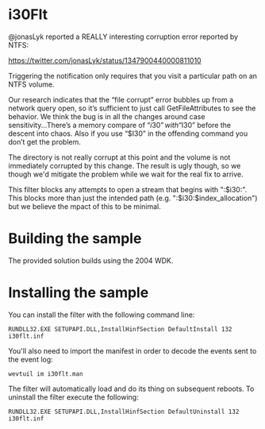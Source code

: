 # i30Flt #

@jonasLyk reported a REALLY interesting corruption error reported by NTFS:

https://twitter.com/jonasLyk/status/1347900440000811010

Triggering the notification only requires that you visit a particular path on an NTFS volume.

Our research indicates that the “file corrupt” error bubbles up from a network query open, so it’s sufficient to just call GetFileAttributes to see the behavior. 
We think the bug is in all the changes around case sensitivity...There’s a memory compare of “$i30” with “$I30” before the descent into chaos. Also if you use “$I30” 
in the offending command you don’t get the problem.

The directory is not really corrupt at this point and the volume is not immediately corrupted by this change. The result is ugly though, so we though we'd mitigate the
problem while we wait for the real fix to arrive.

This filter blocks any attempts to open a stream that begins with ":$i30:". This blocks more than just the intended path (e.g. ":$i30:$index_allocation") but we believe 
the mpact of this to be minimal.

# Building the sample #
The provided solution builds using the 2004 WDK. 

# Installing the sample #
You can install the filter with the following command line:

	RUNDLL32.EXE SETUPAPI.DLL,InstallHinfSection DefaultInstall 132 i30flt.inf

You'll also need to import the manifest in order to decode the events sent to the event log:

	wevtuil im i30flt.man

The filter will automatically load and do its thing on subsequent reboots. To uninstall the filter execute the following:


	RUNDLL32.EXE SETUPAPI.DLL,InstallHinfSection DefaultUninstall 132 i30flt.inf

